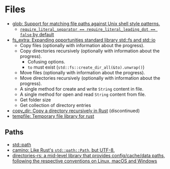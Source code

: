 # Files
- [glob: Support for matching file paths against Unix shell style patterns.](https://github.com/rust-lang/glob)
  - [`require_literal_separator == require_literal_leading_dot == false` by default](https://docs.rs/glob/latest/glob/struct.MatchOptions.html)
- [fs\_extra: Expanding opportunities standard library std::fs and std::io](https://github.com/webdesus/fs_extra)
  - Copy files (optionally with information about the progress).
  - Copy directories recursively (optionally with information about the progress).
    - Cofusing options.
    - `to` must exist (`std::fs::create_dir_all(&to).unwrap()`)
  - Move files (optionally with information about the progress).
  - Move directories recursively (optionally with information about the progress).
  - A single method for create and write `String` content in file.
  - A single method for open and read `String` content from file.
  - Get folder size
  - Get collection of directory entries
- [copy\_dir: Copy a directory recursively in Rust](https://github.com/mdunsmuir/copy_dir) (discontinued)
- [tempfile: Temporary file library for rust](https://github.com/Stebalien/tempfile)

## Paths
- [std::path](https://doc.rust-lang.org/std/path/index.html)
- [camino: Like Rust's `std::path::Path`, but UTF-8.](https://github.com/camino-rs/camino)
- [directories-rs: a mid-level library that provides config/cache/data paths, following the respective conventions on Linux, macOS and Windows](https://github.com/dirs-dev/directories-rs#basedirs)